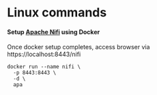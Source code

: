# Linux commands

#### Setup [Apache Nifi](https://nifi.apache.org/) using Docker
Once docker setup completes, access browser via https://localhost:8443/nifi
```
docker run --name nifi \
  -p 8443:8443 \
  -d \
  apa
